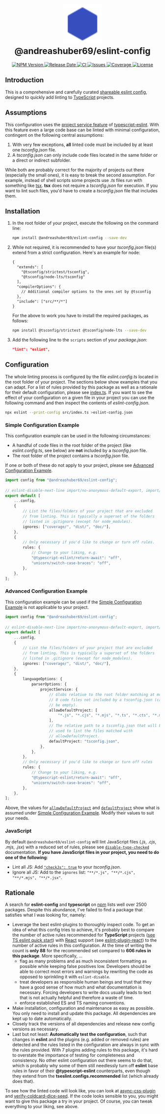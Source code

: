 <h1 align="center">
  <img
    width="128" alt="logo"
    src="https://raw.githubusercontent.com/andreashuber69/eslint-config/master/doc/icon.svg?sanitize=true"><br>
  @andreashuber69/eslint-config
</h1>
<p align="center">
  <a href="https://www.npmjs.com/package/@andreashuber69/eslint-config">
    <img src="https://img.shields.io/npm/v/@andreashuber69/eslint-config" alt="NPM Version">
  </a>
  <a href="https://github.com/andreashuber69/eslint-config/releases">
    <img src="https://img.shields.io/github/release-date/andreashuber69/eslint-config.svg" alt="Release Date">
  </a>
  <a href="https://github.com/andreashuber69/eslint-config/actions/workflows/ci.yml">
    <img src="https://github.com/andreashuber69/eslint-config/actions/workflows/ci.yml/badge.svg" alt="CI">
  </a>
  <a href="https://github.com/andreashuber69/eslint-config/issues">
    <img src="https://img.shields.io/github/issues-raw/andreashuber69/eslint-config.svg" alt="Issues">
  </a>
  <a href="https://coveralls.io/github/andreashuber69/eslint-config?branch=master">
    <img src="https://coveralls.io/repos/github/andreashuber69/eslint-config/badge.svg?branch=master" alt="Coverage">
  </a>
  <a href="https://github.com/andreashuber69/eslint-config/blob/master/LICENSE">
    <img src="https://img.shields.io/github/license/andreashuber69/eslint-config.svg" alt="License">
  </a>
</p>

## Introduction

This is a comprehensive and carefully curated
[shareable eslint config](https://eslint.org/docs/latest/developer-guide/shareable-configs), designed to quickly add
linting to [TypeScript](https://www.typescriptlang.org/) projects.

## Assumptions

This configuration uses the
[project service feature](https://typescript-eslint.io/blog/announcing-typescript-eslint-v8/#project-service) of
[typescript-eslint](https://typescript-eslint.io/). With this feature even a large code base can be linted with minimal
configuration, contingent on the following central assumptions:

1. With very few exceptions, **all** linted code must be included by at least one *tsconfig.json* file.
1. A *tsconfig.json* can only include code files located in the same folder or a direct or indirect subfolder.

While both are probably correct for the majority of projects out there (especially the small ones), it is easy to
break the second assumption. For example, instead of shell scripts some projects use *.ts* files run with something like
[tsx](https://tsx.is/). **tsx** does not require a *tsconfig.json* for execution. If you want to lint such files, you'd
have to create a *tsconfig.json* file that includes them.

## Installation

1. In the root folder of your project, execute the following on the command line:

   ```bash
   npm install @andreashuber69/eslint-config --save-dev
   ```

1. While not required, it is recommended to have your *tsconfig.json* file(s) extend from a strict configuration. Here's
   an example for node:

   ```jsonc
   {
     "extends": [
       "@tsconfig/strictest/tsconfig",
       "@tsconfig/node-lts/tsconfig"
     ],
     "compilerOptions": {
       // Additional compiler options to the ones set by @tsconfig
     },
     "include": ["src/**/*"]
   }
   ```

   For the above to work you have to install the required packages, as follows:

   ```bash
   npm install @tsconfig/strictest @tsconfig/node-lts --save-dev
   ```

1. Add the following line to the `scripts` section of your *package.json*:

   ```json
   "lint": "eslint",
   ```

## Configuration

The whole linting process is configured by the file *eslint.config.ts* located in the root folder of your project. The
sections below show examples that you can adapt. For a list of rules provided by this package as well as a rationale for
their default configuration, please see
[index.ts](https://github.com/andreashuber69/eslint-config/blob/master/src/index.ts). If you want to see the effect of
your configuration on a given file in your project you can use the following command and then inspect the contents of
*eslint-config.json*.

```bash
npx eslint --print-config src/index.ts >eslint-config.json
```

### Simple Configuration Example

This configuration example can be used in the following circumstances:

- A handful of code files in the root folder of the project (like *eslint.config.ts*, see below) are **not** included
  by a *tsconfig.json* file.
- The root folder of the project contains a *tsconfig.json* file.

If one or both of these do not apply to your project, please see
[Advanced Configuration Example](#advanced-configuration-example).

```ts
import config from "@andreashuber69/eslint-config";

// eslint-disable-next-line import/no-anonymous-default-export, import/no-default-export
export default [
    ...config,
    {
        // List the files/folders of your project that are excluded
        // from linting. This is typically a superset of the folders
        // listed in .gitignore (except for node_modules).
        ignores: ["coverage/", "dist/", "doc/"],
    },
    {
        // Only necessary if you'd like to change or turn off rules.
        rules: {
            // Change to your liking, e.g.
            "@typescript-eslint/return-await": "off",
            "unicorn/switch-case-braces": "off",
        },
    },
];
```

### Advanced Configuration Example

This configuration example can be used if the [Simple Configuration Example](#simple-configuration-example) is not
applicable to your project.

```ts
import config from "@andreashuber69/eslint-config";

// eslint-disable-next-line import/no-anonymous-default-export, import/no-default-export
export default [
    ...config,
    {
        // List the files/folders of your project that are excluded
        // from linting. This is typically a superset of the folders
        // listed in .gitignore (except for node_modules).
        ignores: ["coverage/", "dist/", "doc/"],
    },
    {
        languageOptions: {
            parserOptions: {
                projectService: {
                    // Globs relative to the root folder matching at most
                    // 8 code files not included by a tsconfig.json (can
                    // be empty).
                    allowDefaultProject: [
                        "*.js", "*.cjs", "*.mjs", "*.ts", "*.cts", "*.mts"
                    ],
                    // The relative path to a tsconfig.json that will be
                    // used to lint the files matched with
                    // allowDefaultProject.
                    defaultProject: "tsconfig.json",
                },
            },
        },
        // Only necessary if you'd like to change or turn off rules
        rules: {
            // Change to your liking, e.g.
            "@typescript-eslint/return-await": "off",
            "unicorn/switch-case-braces": "off",
        },
    },
];
```

Above, the values for [`allowDefaultProject`](https://typescript-eslint.io/packages/parser/#allowdefaultproject) and
[`defaultProject`](https://typescript-eslint.io/packages/parser/#defaultproject) show what is assumed under
[Simple Configuration Example](#simple-configuration-example). Modify their values to suit your needs.

### JavaScript

By default `@andreashuber69/eslint-config` will lint JavaScript files (*.js*, *.cjs*, *.mjs*, *.jsx*) with a reduced set
of rules, please see [`disable-type-checked`](https://typescript-eslint.io/users/configs#disable-type-checked)
documentation. **If you have JavaScript files in your project, you need to do one of the following**:

- Lint all JS: Add [`"checkJs": true`](https://www.typescriptlang.org/tsconfig/#checkJs) to your *tsconfig.json*.
- Ignore all JS: Add to the `ignores` list: `"**/*.js", "**/*.cjs", "**/*.mjs", "**/*.jsx"`.

## Rationale

A search for **eslint-config** and **typescript** on [npm](https://npmjs.com) lists well over 2500 packages. Despite
this abundance, I've failed to find a package that satisfies what I was looking for, namely:

- Leverage the best eslint-plugins to thoroughly inspect code. To get an idea of what this config tries to achieve, it's
  probably best to compare the number of active rules recommended for **TypeScript** projects
  ([see TS eslint quick start](https://typescript-eslint.io/getting-started#quickstart)) with
  [React](https://react.dev/) support (see [eslint-plugin-react](https://www.npmjs.com/package/eslint-plugin-react)) to
  the number of active rules in this configuration. At the time of writing the count is **only 88** for the recommended
  set compared to **606 rules in this package**.
  More specifically, ...
  - flag as many problems and as much inconsistent formatting as possible while keeping false positives low. Developers
    should be able to correct most errors and warnings by rewriting the code as opposed to sprinkling it with
    `eslint-disable`.
  - treat developers as responsible human beings and trust that they have a good sense of how much and what
    documentation is necessary. Forcing developers to write docs usually leads to text that is not actually helpful and
    therefore a waste of time.
  - enforce established ES and TS naming conventions.
- Make installation, configuration and maintenance as easy as possible. You only need to install and update this
  package. All dependencies are kept up to date automatically.
- Closely track the versions of all dependencies and release new config versions as necessary.
- Last but not least: **Automatically test the configuration**, such that changes in **eslint** and the plugins (e.g.
  added or removed rules) are detected and the rules listed in the configuration are always in sync with the rules
  provided. With 7 plugins adding rules to this package, it's hard to overstate the importance of testing for
  completeness and consistency. No other eslint configuration out there seems to do that, which is probably why some of
  them still needlessly turn off **eslint** base rules in favor of their **@typescript-eslint** counterparts, even
  though they extend from the **tseslint.configs.recommended** list (which already does that).

To see how the linted code will look like, you can look at
[async-css-plugin](https://github.com/andreashuber69/async-css-plugin/tree/develop/src) and
[verify-coldcard-dice-seed](https://github.com/andreashuber69/verify-coldcard-dice-seed/tree/develop/src). If the code
looks sensible to you, you might want to give this package a try in your project. Of course, you can tweak everything to
your liking, see above.
